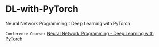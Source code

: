# DL-with-PyTorch
Neural Network Programming：Deep Learning with PyTorch

`Conference Course:`
[Neural Network Programming - Deep Learning with PyTorch](https://deeplizard.com/learn/video/v5cngxo4mIg)
